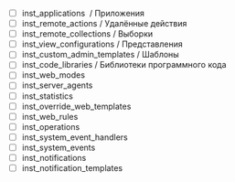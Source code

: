 - [ ] inst_applications  / Приложения
- [ ] inst_remote_actions / Удалённые действия
- [ ] inst_remote_collections / Выборки
- [ ] inst_view_configurations / Представления
- [ ] inst_custom_admin_templates / Шаблоны
- [ ] inst_code_libraries / Библиотеки программного кода
- [ ] inst_web_modes
- [ ] inst_server_agents
- [ ] inst_statistics
- [ ] inst_override_web_templates
- [ ] inst_web_rules
- [ ] inst_operations
- [ ] inst_system_event_handlers
- [ ] inst_system_events
- [ ] inst_notifications
- [ ] inst_notification_templates
